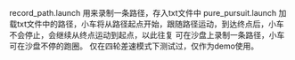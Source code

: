 record_path.launch 用来录制一条路径，存入txt文件中
pure_pursuit.launch 加载txt文件中的路径，小车将从路径起点开始，跟随路径运动，到达终点后，小车不会停止，会继续从终点运动到起点，以此往复
可在沙盘上录制一条路径，小车可在沙盘不停的跑圈。
仅在四轮差速模式下测试过，仅作为demo使用。

